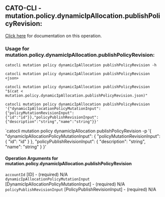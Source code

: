 
## CATO-CLI - mutation.policy.dynamicIpAllocation.publishPolicyRevision:
[Click here](https://api.catonetworks.com/documentation/#mutation-mutation.policy.dynamicIpAllocation.publishPolicyRevision) for documentation on this operation.

### Usage for mutation.policy.dynamicIpAllocation.publishPolicyRevision:

`catocli mutation policy dynamicIpAllocation publishPolicyRevision -h`

`catocli mutation policy dynamicIpAllocation publishPolicyRevision <json>`

`catocli mutation policy dynamicIpAllocation publishPolicyRevision "$(cat < mutation.policy.dynamicIpAllocation.publishPolicyRevision.json)"`

`catocli mutation policy dynamicIpAllocation publishPolicyRevision '{"dynamicIpAllocationPolicyMutationInput":{"policyMutationRevisionInput":{"id":"id"}},"policyPublishRevisionInput":{"description":"string","name":"string"}}'`

`catocli mutation policy dynamicIpAllocation publishPolicyRevision -p '{
    "dynamicIpAllocationPolicyMutationInput": {
        "policyMutationRevisionInput": {
            "id": "id"
        }
    },
    "policyPublishRevisionInput": {
        "description": "string",
        "name": "string"
    }
}'


#### Operation Arguments for mutation.policy.dynamicIpAllocation.publishPolicyRevision ####

`accountId` [ID] - (required) N/A    
`dynamicIpAllocationPolicyMutationInput` [DynamicIpAllocationPolicyMutationInput] - (required) N/A    
`policyPublishRevisionInput` [PolicyPublishRevisionInput] - (required) N/A    
